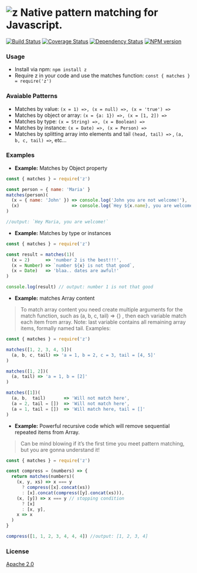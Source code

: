 # ![z](https://raw.githubusercontent.com/leonardiwagner/z/master/z-logo.png) Native pattern matching for Javascript.

[![Build Status](https://travis-ci.org/z-pattern-matching/z.svg?branch=master)](https://travis-ci.org/z-pattern-matching/z)
[![Coverage Status](https://coveralls.io/repos/github/z-pattern-matching/z/badge.svg?branch=master)](https://coveralls.io/github/z-pattern-matching/z?branch=master)
[![Dependency Status](https://gemnasium.com/badges/github.com/z-pattern-matching/z.svg)](https://gemnasium.com/github.com/z-pattern-matching/z)
[![NPM version](https://img.shields.io/npm/v/z.svg)](https://www.npmjs.com/package/z)

### Usage
- Install via npm: `npm install z`
- Require z in your code and use the matches function: `const { matches } = require('z')`

### Avaiable Patterns

- Matches by value: `(x = 1) =>, (x = null) =>, (x = 'true') =>`
- Matches by object or array: `(x = {a: 1}) =>, (x = [1, 2]) =>`
- Matches by type: `(x = String) =>, (x = Boolean) =>`
- Matches by instance: `(x = Date) =>, (x = Person) =>`
- Matches by splitting array into elements and tail `(head, tail) =>` , `(a, b, c, tail) =>`, etc…


### Examples
- **Example:** Matches by Object property
```javascript
const { matches } = require('z')

const person = { name: 'Maria' }
matches(person)(
  (x = { name: 'John' }) => console.log('John you are not welcome!'),
  (x)                    => console.log(`Hey ${x.name}, you are welcome!`)
)

//output: `Hey Maria, you are welcome!`
```

- **Example:** Matches by type or instances
```javascript
const { matches } = require('z')

const result = matches(1)(
  (x = 2)      => 'number 2 is the best!!!',
  (x = Number) => `number ${x} is not that good`,
  (x = Date)   => 'blaa.. dates are awful!'
)

console.log(result) // output: number 1 is not that good
```

- **Example:** matches Array content

> To match array content you need create multiple arguments for the match function, such as (a, b, c, tail) => {} , then each variable match each item from array. Note: last variable contains all remaining array items, formally named tail. Examples:
```javascript
const { matches } = require('z')

matches([1, 2, 3, 4, 5])(
  (a, b, c, tail) => 'a = 1, b = 2, c = 3, tail = [4, 5]'  
)

matches([1, 2])(
  (a, tail) => 'a = 1, b = [2]'  
)

matches([1])(
  (a, b,  tail)       => 'Will not match here',
  (a = 2, tail = [])  => 'Will not match here',
  (a = 1, tail = [])  => 'Will match here, tail = []'
)
```

- **Example:** Powerful recursive code which will remove sequential repeated items from Array.

> Can be mind blowing if it’s the first time you meet pattern matching, but you are gonna understand it!
```javascript
const { matches } = require('z')

const compress = (numbers) => {
  return matches(numbers)(
    (x, y, xs) => x === y
      ? compress([x].concat(xs))
      : [x].concat(compress([y].concat(xs))),
    (x, [y]) => x === y // stopping condition
      ? [x]
      : [x, y],
    x => x
  )
}

compress([1, 1, 2, 3, 4, 4, 4]) //output: [1, 2, 3, 4]
```

### License

[Apache 2.0][apache-license]

[apache-license]:./LICENSE
